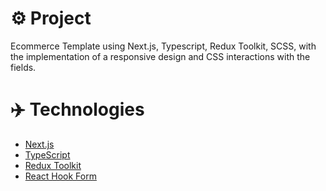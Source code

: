 # ⚙️ Project

Ecommerce Template using Next.js, Typescript, Redux Toolkit, SCSS, with the implementation of a responsive design and CSS interactions with the fields.

# ✈️ Technologies

- <a href="https://nextjs.org/" target="_blank">Next.js</a>
- <a href="https://www.typescriptlang.org/" target="_blank">TypeScript</a>
- <a href="https://redux-toolkit.js.org/" target="_blank">Redux Toolkit</a>
- <a href="https://www.react-hook-form.com/" target="_blank">React Hook Form</a>
